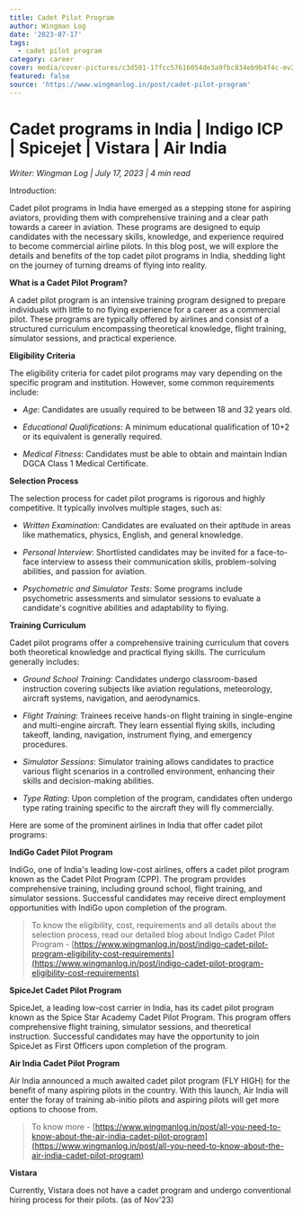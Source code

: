 ```yaml
---
title: Cadet Pilot Program
author: Wingman Log
date: '2023-07-17'
tags:
  - cadet pilot program
category: career
cover: media/cover-pictures/c3d501-17fcc57616054de3a9fbc834eb9b4f4c-mv2-4ec59da5.jpg
featured: false
source: 'https://www.wingmanlog.in/post/cadet-pilot-program'
---
```


# Cadet programs in India | Indigo ICP | Spicejet | Vistara | Air India

*Writer: Wingman Log | July 17, 2023 | 4 min read*

Introduction:

Cadet pilot programs in India have emerged as a stepping stone for aspiring aviators, providing them with comprehensive training and a clear path towards a career in aviation. These programs are designed to equip candidates with the necessary skills, knowledge, and experience required to become commercial airline pilots. In this blog post, we will explore the details and benefits of the top cadet pilot programs in India, shedding light on the journey of turning dreams of flying into reality.

**What is a Cadet Pilot Program?**

A cadet pilot program is an intensive training program designed to prepare individuals with little to no flying experience for a career as a commercial pilot. These programs are typically offered by airlines and consist of a structured curriculum encompassing theoretical knowledge, flight training, simulator sessions, and practical experience.

**Eligibility Criteria**

The eligibility criteria for cadet pilot programs may vary depending on the specific program and institution. However, some common requirements include:

*   *Age*: Candidates are usually required to be between 18 and 32 years old.

*   *Educational Qualifications*: A minimum educational qualification of 10+2 or its equivalent is generally required.

*   *Medical Fitness*: Candidates must be able to obtain and maintain Indian DGCA Class 1 Medical Certificate.

**Selection Process**

The selection process for cadet pilot programs is rigorous and highly competitive. It typically involves multiple stages, such as:

*   *Written Examination*: Candidates are evaluated on their aptitude in areas like mathematics, physics, English, and general knowledge.

*   *Personal Interview*: Shortlisted candidates may be invited for a face-to-face interview to assess their communication skills, problem-solving abilities, and passion for aviation.

*   *Psychometric and Simulator Tests*: Some programs include psychometric assessments and simulator sessions to evaluate a candidate's cognitive abilities and adaptability to flying.

**Training Curriculum**

Cadet pilot programs offer a comprehensive training curriculum that covers both theoretical knowledge and practical flying skills. The curriculum generally includes:

*   *Ground School Training*: Candidates undergo classroom-based instruction covering subjects like aviation regulations, meteorology, aircraft systems, navigation, and aerodynamics.

*   *Flight Training*: Trainees receive hands-on flight training in single-engine and multi-engine aircraft. They learn essential flying skills, including takeoff, landing, navigation, instrument flying, and emergency procedures.

*   *Simulator Sessions*: Simulator training allows candidates to practice various flight scenarios in a controlled environment, enhancing their skills and decision-making abilities.

*   *Type Rating*: Upon completion of the program, candidates often undergo type rating training specific to the aircraft they will fly commercially.

Here are some of the prominent airlines in India that offer cadet pilot programs:

**IndiGo Cadet Pilot Program**

IndiGo, one of India's leading low-cost airlines, offers a cadet pilot program known as the Cadet Pilot Program (CPP). The program provides comprehensive training, including ground school, flight training, and simulator sessions. Successful candidates may receive direct employment opportunities with IndiGo upon completion of the program.  

> To know the eligibility, cost, requirements and all details about the selection process, read our detailed blog about Indigo Cadet Pilot Program - [https://www.wingmanlog.in/post/indigo-cadet-pilot-program-eligibility-cost-requirements](https://www.wingmanlog.in/post/indigo-cadet-pilot-program-eligibility-cost-requirements)

**SpiceJet Cadet Pilot Program**

SpiceJet, a leading low-cost carrier in India, has its cadet pilot program known as the Spice Star Academy Cadet Pilot Program. This program offers comprehensive flight training, simulator sessions, and theoretical instruction. Successful candidates may have the opportunity to join SpiceJet as First Officers upon completion of the program.

**Air India Cadet Pilot Program**

Air India announced a much awaited cadet pilot program (FLY HIGH) for the benefit of many aspiring pilots in the country. With this launch, Air India will enter the foray of training ab-initio pilots and aspiring pilots will get more options to choose from.   

> To know more - [https://www.wingmanlog.in/post/all-you-need-to-know-about-the-air-india-cadet-pilot-program](https://www.wingmanlog.in/post/all-you-need-to-know-about-the-air-india-cadet-pilot-program)

**Vistara**

Currently, Vistara does not have a cadet program and undergo conventional hiring process for their pilots. (as of Nov'23)
